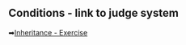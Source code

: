 ## Conditions - link to judge system
➡[Inheritance - Exercise](https://judge.softuni.org/Contests/Compete/DownloadResource/49958)
